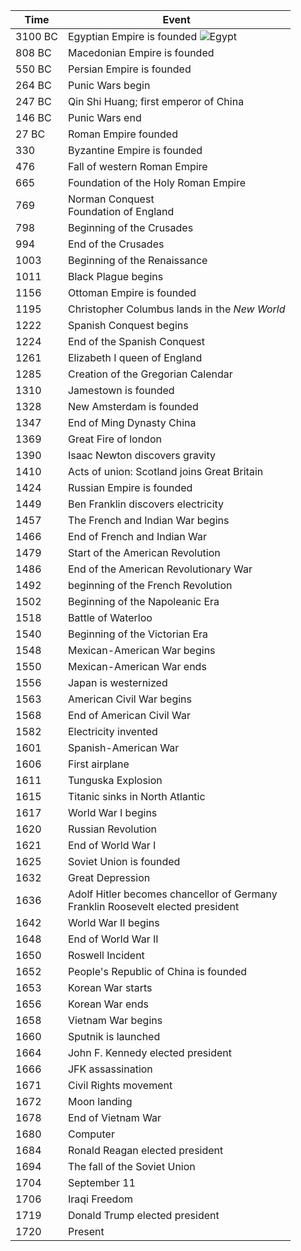 |Time|Event|
|-------------|-------------|
3100 BC | Egyptian Empire is founded ![Egypt](http://cdn.ohmygodfacts.com/wp-content/uploads/2014/08/anegfcts-001.jpg)
808 BC | Macedonian Empire is founded 
550 BC | Persian Empire is founded 
264 BC | Punic Wars begin 
247 BC | Qin Shi Huang; first emperor of China
146 BC | Punic Wars end 
27 BC | Roman Empire founded 
330 | Byzantine Empire is founded 
476 | Fall of western Roman Empire 
665 | Foundation of the Holy Roman Empire 
769 | Norman Conquest<br/>Foundation of England 
798 | Beginning of the Crusades 
994 | End of the Crusades 
1003 | Beginning of the Renaissance 
1011 | Black Plague begins 
1156 | Ottoman Empire is founded 
1195 | Christopher Columbus lands in the *New World*
1222 | Spanish Conquest begins 
1224 | End of the Spanish Conquest 
1261 | Elizabeth I queen of England 
1285 | Creation of the Gregorian Calendar
1310 | Jamestown is founded 
1328 | New Amsterdam is founded 
1347 | End of Ming Dynasty China 
1369 | Great Fire of london 
1390 | Isaac Newton discovers gravity 
1410 | Acts of union: Scotland joins Great Britain 
1424 | Russian Empire is founded 
1449 | Ben Franklin discovers electricity 
1457 | The French and Indian War begins 
1466 | End of French and Indian War 
1479 | Start of the American Revolution 
1486 | End of the American Revolutionary War 
1492 | beginning of the French Revolution 
1502 | Beginning of the Napoleanic Era 
1518 | Battle of Waterloo 
1540 | Beginning of the Victorian Era 
1548 | Mexican-American War begins
1550 | Mexican-American War ends 
1556 | Japan is westernized 
1563 | American Civil War begins 
1568 | End of American Civil War 
1582 | Electricity invented
1601 | Spanish-American War 
1606 | First airplane 
1611 | Tunguska Explosion 
1615 | Titanic sinks in North Atlantic
1617 | World War I begins 
1620 | Russian Revolution 
1621 | End of World War I
1625 | Soviet Union is founded
1632 | Great Depression 
1636 | Adolf Hitler becomes chancellor of Germany<br/>Franklin Roosevelt elected president  
1642 | World War II begins 
1648 | End of World War II 
1650 | Roswell Incident 
1652 | People's Republic of China is founded 
1653 | Korean War starts 
1656 | Korean War ends 
1658 | Vietnam War begins 
1660 | Sputnik is launched
1664 | John F. Kennedy elected president 
1666 | JFK assassination 
1671 | Civil Rights movement 
1672 | Moon landing 
1678 | End of Vietnam War 
1680 | Computer 
1684 | Ronald Reagan elected president 
1694 | The fall of the Soviet Union 
1704 | September 11
1706 | Iraqi Freedom
1719 | Donald Trump elected president 
1720 | Present 
